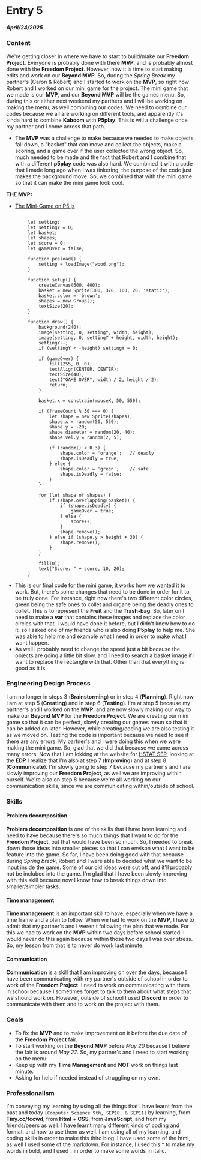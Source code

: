 # Entry 5
##### April/24/2025

### Content

We're getting closer in where we have to start to build/make our **Freedom Project**. Everyone is probably done with there **MVP**, and is probably almost done with the **Freedom Project**. However, now it is time to start making edits and work on our **Beyond MVP**. So, during the _Spring Break_ my partner's (Caron & Robert) and I started to work on the **MVP**, so right now Robert and I worked on our mini game for the project. The mini game that we made is our **MVP**, and our **Beyond MVP** will be the games menu. So, during this or either next weekend my parthers and I will be working on making the menu, as well combining our codes. We need to combine our codes because we all are working on different tools, and apparently it's kinda hard to combine **Kaboom** with **P5play**. This is will a challenge once my partner and I come across that path.  

* The **MVP** was a challenge to make because we needed to make objects fall down, a "basket" that can move and collect the objects, make a scoring, and a game over if the user collected the wrong object. So, much needed to be made and the fact that Robert and I combine that with a different **p5play** code was also hard. We combined it with a code that I made long ago when I was tinkering, the purpose of the code just makes the background move. So, we combined that with the mini game so that it can make the mini game look cool. 

**THE MVP:**

* [The Mini-Game on P5.js](https://editor.p5js.org/kiaram2249/sketches/KsziL-F5m)

```JS

        let setting;
        let settingY = 0; 
        let basket;
        let shapes;
        let score = 0;
        let gameOver = false;

        function preload() {
            setting = loadImage("wood.png");
        }

        function setup() {
            createCanvas(600, 400);
            basket = new Sprite(300, 370, 100, 20, 'static');
            basket.color = 'brown';
            shapes = new Group();
            textSize(20);
        }

        function draw() {
            background(240);
            image(setting, 0, settingY, width, height);
            image(setting, 0, settingY + height, width, height);
            settingY--;
            if (settingY < -height) settingY = 0;

            if (gameOver) {
                fill(255, 0, 0);
                textAlign(CENTER, CENTER);
                textSize(40);
                text("GAME OVER", width / 2, height / 2);
                return;
            }

            basket.x = constrain(mouseX, 50, 550);

            if (frameCount % 30 === 0) {
                let shape = new Sprite(shapes);
                shape.x = random(50, 550);
                shape.y = -20;
                shape.diameter = random(20, 40);
                shape.vel.y = random(2, 5);

                if (random() < 0.3) {
                    shape.color = 'orange';   // deadly
                    shape.isDeadly = true;
                } else {
                    shape.color = 'green';    // safe
                    shape.isDeadly = false;
                }
            }

            for (let shape of shapes) {
                if (shape.overlapping(basket)) {
                    if (shape.isDeadly) {
                        gameOver = true;
                    } else {
                        score++;
                    }
                    shape.remove();
                } else if (shape.y > height + 30) {
                    shape.remove();
                }
            }

            fill(0);
            text("Score: " + score, 10, 20);
        }
```

* This is our final code for the mini game, it works how we wanted it to work. But, there's some changes that need to be done in order for it to be truly done. For instance, right now there's two different color circles, green being the safe ones to collet and organe being the deadly ones to collet. This is to represent the **Fruit** and the **Trash-bag**. So, later on I need to make a **var** that contains these images and replace the color circles with that. I would have done it before, but I didn't knew how to do it, so I asked one of my friends who is also doing **P5play** to help me. She was able to help me and example what I need in order to make what I want happen.
* As well I probably need to change the speed just a bit because the objects are going a little bit slow, and I need to search a basket image if I want to replace the rectangle with that. Other than that everything is good as it is.


### Engineering Design Process

I am no longer in steps 3 (**Brainstorming**) or in step 4 (**Planning**). Right now I am at step 5 (**Creating**) and in step 6 (**Testing**). I'm at step 5 because my partner's and I worked on the **MVP**, and are now slowly making our way to make our **Beyond MVP** for the **Freedom Project**. We are creating our mini game so that it can be perfect, slowly creating our games meun so that it can be added on later. However, while creating/coding we are also testing it as we moved on. Testing the code is important because we need to see if there are any errors. My partner's and I were doing this when we were making the mini game. So, glad that we did that because we came across many errors. Now that I am lokking at the website for [HSTAT SEP](https://hstatsep.github.io/students/), looking at the **EDP** I realize that I'm also at step 7 (**Improving**) and at step 8 (**Communicate**). I'm slowly going to step 7 because my partner's and I are slowly improving our **Freedom Project**, as well we are improving within ourself. We're also on step 8 because we're all working on our communication skills, since we are communicating within/outside of school. 

### Skills

#### Problem decomposition

**Problem decomposition** is one of the skills that I have been learning and need to have because there's so much things that I want to do for the **Freedom Project**, but that would have been so much. So, I needed to break down those ideas into smaller pieces so that I can envison what I want to be feature into the game. So far, I have been doing good with that because during _Spring break_, Robert and I were able to decided what we want to be input inside the game. Some of our old ideas were cut off, and it'll probably not be inclubed into the game. I'm glad that I have been slowly improving with this skill because now I know how to break things down into smaller/simpler tasks. 

#### Time management

**Time management** is an important skill to have, especially when we have a time frame and a plan to follow. When we had to work on the **MVP**, I have to admit that my partner's and I weren't following the plan that we made. For this we had to work on the **MVP** within two days before school started. I would never do this again because within those two days I was over stress. So, my lesson from that is to never do work last minute. 

#### Communication

**Communication** is a skill that I am improving on over the days, because I have been communicating with my partner's outside of school in order to work of the **Freedom Project**. I need to work on communicating with them in school because I sometimes forget to talk to them about what steps that we should work on. However, outside of school I used **Discord** in order to communicate with them and to work on the project with them. 

### Goals

* To fix the **MVP** and to make improvement on it before the due date of the **Freedom Project** fair.
* To start working on the **Beyond MVP** before _May 20_ because I believe the fair is around _May 27_. So, my partner's and I need to start working on the menu.
* Keep up with my **Time Management** and **NOT** work on things last minute.
* Asking for help if needed instead of struggling on my own.

### Professionalism

I'm conveying my learning by using all the things that I have learnt from the past and today ```[Computer Science 9th, SEP10, & SEP11]``` by learning, from **Tiny.cc/fccwd**, from **Html** + **CSS**, from **JavaScript**, and from my friends/peers as well. I have learnt many different kinds of coding and format, and how to use them as well. I am using all of my learning, and coding skills in order to make this third blog. I have used some of the html, as well I used some of the markdown. For instance, I used this * to make my words in bold, and I used _ in order to make some words in italic.
